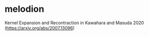 # melodion
Kernel Expansion and Recontraction in Kawahara and Masuda 2020 (https://arxiv.org/abs/2007.13096)
